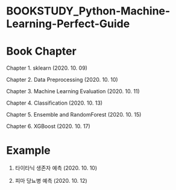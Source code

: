 # BOOKSTUDY_Python-Machine-Learning-Perfect-Guide

# Book Chapter
Chapter 1. sklearn (2020. 10. 09)

Chapter 2. Data Preprocessing (2020. 10. 10)

Chapter 3. Machine Learning Evaluation (2020. 10. 11)

Chapter 4. Classification (2020. 10. 13)

Chapter 5. Ensemble and RandomForest (2020. 10. 15)

Chapter 6. XGBoost (2020. 10. 17)

# Example
1. 타이타닉 생존자 예측 (2020. 10. 10)

2. 피마 당뇨병 예측 (2020. 10. 12)
